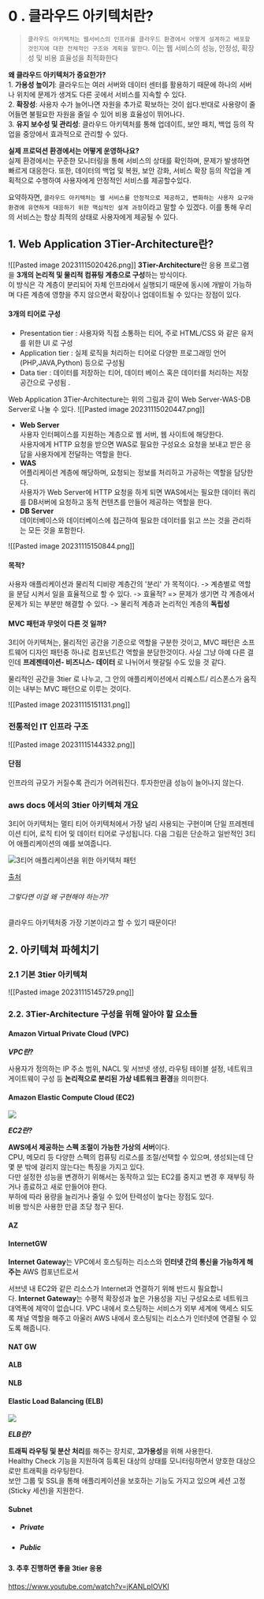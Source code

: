 
# 0 . 클라우드 아키텍처란?

> `클라우드 아키텍처는 웹서비스의 인프라를 클라우드 환경에서 어떻게 설계하고 배포할 것인지에 대한 전체적인 구조와 계획을 말한다`. 이는 웹 서비스의 성능, 안정성, 확장성 및 비용 효율성을 최적화한다

**왜 클라우드 아키텍처가 중요한가?**  
1. **가용성 높이기**: 클라우드는 여러 서버와 데이터 센터를 활용하기 때문에 하나의 서버나 위치에 문제가 생겨도 다른 곳에서 서비스를 지속할 수 있다.  
2. **확장성**: 사용자 수가 늘어나면 자원을 추가로 확보하는 것이 쉽다.반대로 사용량이 줄어들면 불필요한 자원을 줄일 수 있어 비용 효율성이 뛰어나다.  
3. **유지 보수성 및 관리성**: 클라우드 아키텍처를 통해 업데이트, 보안 패치, 백업 등의 작업을 중앙에서 효과적으로 관리할 수 있다.

**실제 프로덕션 환경에서는 어떻게 운영하나요?**  
실제 환경에서는 꾸준한 모니터링을 통해 서비스의 상태를 확인하며, 문제가 발생하면 빠르게 대응한다. 또한, 데이터의 백업 및 복원, 보안 강화, 서비스 확장 등의 작업을 계획적으로 수행하여 사용자에게 안정적인 서비스를 제공할수있다.

요약하자면, `클라우드 아키텍처는 웹 서비스를 안정적으로 제공하고, 변화하는 사용자 요구와 환경에 유연하게 대응하기 위한 핵심적인 설계 과정`이라고 말할 수 있겠다. 이를 통해 우리의 서비스는 항상 최적의 상태로 사용자에게 제공될 수 있다.



## 1. Web Application 3Tier-Architecture란?
![[Pasted image 20231115020426.png]]
**3Tier-Architecture**란 응용 프로그램을 **3개의 논리적 및 물리적 컴퓨팅 계층으로 구성**하는 방식이다.  
이 방식은 각 계층이 분리되어 자체 인프라에서 실행되기 때문에 동시에 개발이 가능하며 다른 계층에 영향을 주지 않으면서 확장이나 업데이트될 수 있다는 장점이 있다.


#### 3개의 티어로 구성
- Presentation tier : 사용자와 직접 소통하는 티어, 주로 HTML/CSS 와 같은 유저를 위한 UI 로 구성
- Application tier : 실제 로직을 처리하는 티어로 다양한 프로그래밍 언어(PHP,JAVA,Python) 등으로 구성됨 
- Data tier : 데이터를 저장하는 티어, 데이터 베이스 혹은 데이터를 처리하는 저장 공간으로 구성됨 .

Web Application 3Tier-Architecture는 위의 그림과 같이 Web Server-WAS-DB Server로 나눌 수 있다.
![[Pasted image 20231115020447.png]]

- **Web Server**  
    사용자 인터페이스를 지원하는 계층으로 웹 서버, 웹 사이트에 해당한다.  
    사용자에게 HTTP 요청을 받으면 WAS로 필요한 구성요소 요청을 보내고 받은 응답을 사용자에게 전달하는 역할을 한다.
- **WAS**  
    어플리케이션 계층에 해당하며, 요청되는 정보를 처리하고 가공하는 역할을 담당한다.  
    사용자가 Web Server에 HTTP 요청을 하게 되면 WAS에서는 필요한 데이터 쿼리를 DB서버에 요청하고 동적 컨텐츠를 만들어 제공하는 역할을 한다.
- **DB Server**  
    데이터베이스와 데이터베이스에 접근하여 필요한 데이터를 읽고 쓰는 것을 관리하는 모든 것을 포함한다.

![[Pasted image 20231115150844.png]]

#### 목적?
사용자 애플리케이션과 물리적 디비랑 계층간의 '분리' 가 목적이다.
-> 계층별로 역할을 분담 시켜서 일을 효율적으로 할 수 있다.
-> 효율적? => 문제가 생기면 각 계층에서 문제가 되는 부분만 해결할 수 있다.
-> 물리적 계층과 논리적인 계층의 **독립성**

#### MVC 패턴과 무엇이 다른 것 일까? 
3티어 아키텍쳐는, 물리적인 공간을 기준으로 역할을 구분한 것이고,
MVC 패턴은 소프트웨어 디자인 패턴중 하나로 컴포넌트간 역할을 분담한것이다. 사실 그냥 아예 다른 결인데 **프레젠테이션- 비즈니스- 데이터** 로 나뉘어서 헷갈릴 수도 있을 것 같다.

물리적인 공간을 3tier 로 나누고, 그 안의 애플리케이션에서 리퀘스트/ 리스폰스가 움직이는 내부는 MVC 패턴으로 이루는 것이다.

![[Pasted image 20231115151131.png]]

### 전통적인 IT 인프라 구조
![[Pasted image 20231115144332.png]]

#### 단점
인프라의 규모가 커질수록 관리가 어려워진다.
투자한만큼 성능이 늘어나지 않는다. 

### aws docs 에서의 3tier 아키텍쳐 개요
3티어 아키텍처는 멀티 티어 아키텍처에서 가장 널리 사용되는 구현이며 단일 프레젠테이션 티어, 로직 티어 및 데이터 티어로 구성됩니다. 다음 그림은 단순하고 일반적인 3티어 애플리케이션의 예를 보여줍니다.

![3티어 애플리케이션을 위한 아키텍처 패턴](https://docs.aws.amazon.com/ko_kr/whitepapers/latest/serverless-multi-tier-architectures-api-gateway-lambda/images/image2.png)

[출처](https://docs.aws.amazon.com/ko_kr/whitepapers/latest/serverless-multi-tier-architectures-api-gateway-lambda/three-tier-architecture-overview.html)


###### 그렇다면 이걸 왜 구현해야 하는가?
클라우드 아키텍처중 가장 기본이라고 할 수 있기 때문이다!


### 




## 2. 아키텍쳐 파헤치기 

### 2.1  기본 3tier 아키텍쳐 
![[Pasted image 20231115145729.png]]


### 2.2. 3Tier-Architecture 구성을 위해 알아야 할 요소들 
#### **Amazon Virtual Private Cloud (VPC)**
**_VPC란?_**  
  
사용자가 정의하는 IP 주소 범위, NACL 및 서브넷 생성, 라우팅 테이블 설정, 네트워크 게이트웨이 구성 등 **논리적으로 분리된 가상 네트워크 환경**을 의미한다.

#### **Amazon Elastic Compute Cloud (EC2)**

![](https://blog.kico.co.kr/wp-content/uploads/2022/01/image-4.png)

  
**_EC2란?_**  
  
**AWS에서 제공하는 스펙 조절이 가능한 가상의 서버**이다.  
CPU, 메모리 등 다양한 스펙의 컴퓨팅 리로스를 조절/선택할 수 있으며, 생성되는데 단 몇 분 밖에 걸리지 않는다는 특징을 가지고 있다.  
다만 설정한 성능을 변경하기 위해서는 동작하고 있는 EC2를 중지고 변경 후 재부팅 하거나 종료하고 새로 만들어야 한다.  
부하에 따라 용량을 늘리거나 줄일 수 있어 탄력성이 높다는 장점도 있다.  
비용 방식은 사용한 만큼 초당 청구 된다.



#### AZ 

#### InternetGW 
**Internet Gateway**는 VPC에서 호스팅하는 리소스와 **인터넷 간의 통신을 가능하게 해주는** AWS 컴포넌트로서

서브넷 내 EC2와 같은 리소스가 Internet과 연결하기 위해 반드시 필요합니다. **Internet Gateway**는 수평적 확장성과 높은 가용성을 지닌 구성요소로 네트워크 대역폭에 제약이 없습니다. VPC 내에서 호스팅하는 서비스가 외부 세계에 액세스 되도록 채널 역할을 해주고 아울러 AWS 내에서 호스팅되는 리소스가 인터넷에 연결될 수 있도록 해줍니다.


#### NAT GW

#### ALB

#### NLB

#### **Elastic Load Balancing (ELB)**

![](https://blog.kico.co.kr/wp-content/uploads/2022/01/image-5.png)

  
**_ELB란?_**  
  
**트래픽 라우팅 및 분산 처리**를 해주는 장치로, **고가용성**을 위해 사용한다.  
Healthy Check 기능을 지원하여 등록된 대상의 상태를 모니터링하면서 양호한 대상으로만 트래픽을 라우팅한다.  
보안 그룹 및 SSL을 통해 애플리케이션을 보호하는 기능도 가지고 있으며 세션 고정 (Sticky 세션)을 지원한다.

#### Subnet 
- ##### Private 
- ##### Public 







#### 3. 추후 진행하면 좋을 3tier 응용
https://www.youtube.com/watch?v=jKANLpIOVKI
